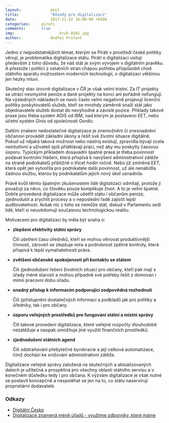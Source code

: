 ```yaml
---
layout: 			post
title:  			"Důvody pro digitalizaci"
date:   			2017-11-22 18:00:00 +0100
categories: 	pirati
comments: 		true
img: 					kruh-0101.jpg
author: 			Ondřej Profant
---
```

Jedno z nejpodstatnějších témat, kterým se Piráti v prostředí české politiky věnují, je problematika digitalizace státu. Piráti o digitalizaci usilují především z toho důvodu, že náš stát je svým vývojem v digitálním pravěku. A přestože i politici z ostatních stran chápou potřebu přizpůsobit chod státního aparátu možnostem moderních technologií, o digitalizaci většinou jen hezky mluví.

Skutečný stav úrovně digitalizace v ČR je však velmi tristní. Za IT projekty se utrácí nesmyslné peníze a dané projekty na konci ani pořádně nefungují. Na výsledných nákladech se navíc často velmi negativně projevují licenční politiky poskytovatelů služeb, kteří se mnohdy záměrně snaží stát jako objednavatele služeb dostat do nevýhodné a závislé pozice. Příklady takové praxe jsou třeba systém ADIS od IBM, nad kterým je postaveno EET, nebo účetní systém Ginis od společnosti Gordic.

Dalším znakem nedostatečné digitalizace je znemožnění či znesnadnění občanovi provádět základní úkony a řešit své životní situace digitálně. Pokud už nějaká taková možnost nebo nástroj existují, zpravidla bývají zcela neintuitivní a uživateli spíš přidělávají práci, než aby mu poskytly časovou úsporu. Typickým příkladem dosavadní špatné praxe je třeba povinnost podávat kontrolní hlášení, která přispívá k navýšení administrativní zátěže na straně podnikatelů přibližně o třicet hodin ročně. Nebo již zmíněná EET, která opět jen vytvořila pro podnikatele další povinnost, už ale nenabídla žádnou službu, kterou by podnikatelům jejich nový úkol usnadnila.

Právě kvůli těmto špatným zkušenostem lidé digitalizaci odmítají, protože ji považují za něco, co člověku pouze komplikuje život. A to je velmi špatně. Dobře provedená digitalizace může ušetřit státu i občanům peníze, zjednodušit a zrychlit procesy a v neposlední řadě zajistit lepší auditovatelnost. Avšak nic z toho se nemůže stát, dokud v Parlamentu sedí lidé, kteří si neuvědomují současnou technologickou realitu.

Motivacemi pro digitalizaci by měla být snaha o:
- **zlepšení efektivity státní správy**

	Čili ušetření času úředníků, kteří se mohou věnovat produktivnější činnosti, zároveň se zlepšuje míra a podrobnost zpětné kontroly, která přispívá k lepší vymahatelnosti práva.
- **zvětšení občanské spokojenosti při kontaktu se státem**

	Čili zjednodušení řešení životních situací pro občany, kteří pak mají s úřady méně starostí a mohou případně své potřeby řešit z domovan i mimo pracovní dobu úřadu.
- **snadný přístup k informacím podporující zodpovědná rozhodnutí**

	Čili zpřístupnění dostatečných informací a podkladů jak pro politiky a úředníky, tak i pro občany.
 - **úsporu veřejných prostředků pro fungování státní a místní správy**

	Čili takové provedení digitalizace, které veřejné rozpočty dlouhodobě nezatěžuje a naopak umožňuje jiné využití finančních prostředků.
- **zjednodušení státních agend**

	Čili odstraňování přebytečné byrokracie a její celková automatizace, čímž dochází ke snižování administrativní zátěže.

Digitalizace veřejné správy založená na skutečných a aktualizovaných datech je užitečná a prospěšná pro všechny oblasti státního servisu a v konečném důsledku tedy i pro občana. K výzvám digitalizace je však nutné se postavit koncepčně a nespoléhat se jen na to, co státu naservírují proprietární dodavatelé.

### Odkazy

- [Digitální Česko](https://www.pirati.cz/program/temata/digitalni-cesko/)
- [Digitalizace znamená méně úřadů - využijme odborníky, které máme](https://www.piratskelisty.cz/clanek-1708-digitalizace-znamena-mene-uradu-vyuzijme-odborniky-ktere-mame)

